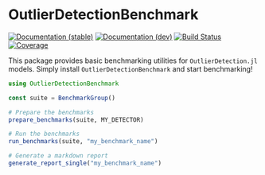 # OutlierDetectionBenchmark

[![Documentation (stable)](https://img.shields.io/badge/docs-stable-blue.svg)](https://OutlierDetectionJL.github.io/OutlierDetection.jl/stable)
[![Documentation (dev)](https://img.shields.io/badge/docs-dev-blue.svg)](https://OutlierDetectionJL.github.io/OutlierDetection.jl/dev)
[![Build Status](https://github.com/OutlierDetectionJL/OutlierDetectionBenchmark.jl/workflows/CI/badge.svg)](https://github.com/OutlierDetectionJL/OutlierDetectionBenchmark.jl/actions)
[![Coverage](https://codecov.io/gh/OutlierDetectionJL/OutlierDetectionBenchmark.jl/branch/master/graph/badge.svg)](https://codecov.io/gh/OutlierDetectionJL/OutlierDetectionBenchmark.jl)

This package provides basic benchmarking utilities for `OutlierDetection.jl` models. Simply install `OutlierDetectionBenchmark` and start benchmarking!

```julia
using OutlierDetectionBenchmark

const suite = BenchmarkGroup()

# Prepare the benchmarks
prepare_benchmarks(suite, MY_DETECTOR)

# Run the benchmarks
run_benchmarks(suite, "my_benchmark_name")

# Generate a markdown report
generate_report_single("my_benchmark_name")
```
